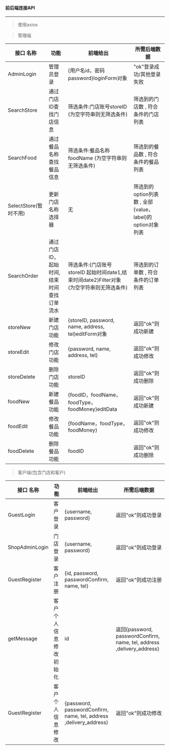#### 前后端连接API

---
> 使用axios

>管理端

|接口 名称| 功能| 前端给出|所需后端数据 |
|-|-|-|-|
|AdminLogin|管理员登录 |{用户名id，密码password}loginForm对象 |"ok"登录成功/其他登录失败 |
|SearchStore|通过门店ID查找门店信息 |筛选条件:门店账号storeID  (为空字符串则无筛选条件)  |筛选到的门店数 , 符合条件的门店列表 |
|SearchFood|通过餐品名称查找餐品信息 |筛选条件:餐品名称 foodName  (为空字符串则无筛选条件)  |筛选到的餐品数 , 符合条件的餐品列表 |
|SelectStore(暂时不用)|更新门店名称选择器 | 无| 筛选到的option列表数 , 全部{value，label}的option对象列表|
|SearchOrder|通过门店ID，起始时间,结束时间 <br>查找订单流水 |筛选条件:{门店账号storeID 起始时间date1,结束时间date2}Filter对象 (为空字符串则无筛选条件) |筛选到的订单数 , 符合条件的订单列表 |
|storeNew| 新建门店功能|{storeID, password, name, address, tel}editForm对象 | 返回"ok"则成功新建|
|storeEdit| 修改门店功能| {password, name, address, tel}|返回"ok"则成功修改 |
|storeDelete| 删除门店功能|storeID |返回"ok"则成功删除 |
|foodNew| 新建餐品功能| {foodID，foodName，foodType，foodMoney}editData|返回"ok"则成功新建 |
|foodEdit| 修改餐品功能| {foodName，foodType，foodMoney}|返回"ok"则成功修改 |
|foodDelete| 删除餐品功能|foodID | 返回"ok"则成功删除|

>客户端(包含门店和客户)

|接口 名称| 功能| 前端给出|所需后端数据 |
|-|-|-|-|
|GuestLogin|客户登录|{username, password} |返回"ok"则成功登录|
|ShopAdminLogin|门店登录|{username, password} |返回"ok"则成功登录|
|GuestRegister|客户注册|{id, password, passwordConfirm, name, tel} |返回"ok"则成功注册|
|getMessage|客户个人信息修改初始化|id |返回{password, passwordConfirm, name, tel, address ,delivery_address}|
|GuestRegister|客户个人信息修改|{password, passwordConfirm, name, tel, address ,delivery_address}|返回"ok"则成功修改|